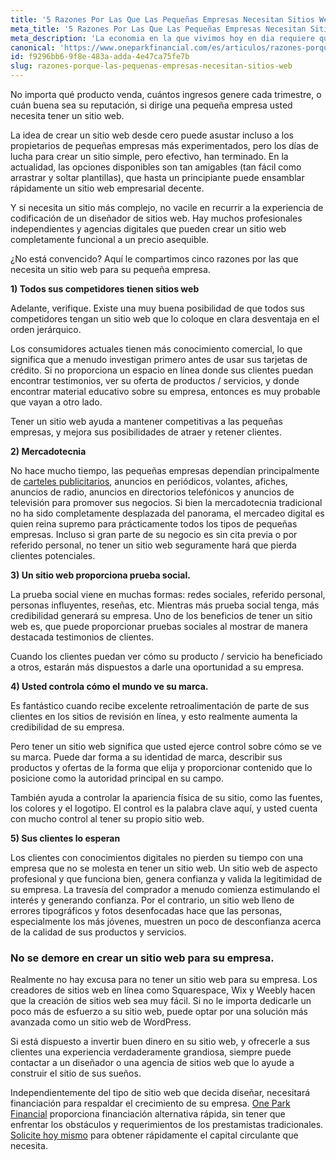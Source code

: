 ```yaml
---
title: '5 Razones Por Las Que Las Pequeñas Empresas Necesitan Sitios Web'
meta_title: '5 Razones Por Las Que Las Pequeñas Empresas Necesitan Sitios Web'
meta_description: 'La economia en la que vivimos hoy en dia requiere que toda pequeña empresa tenga sitio web. Obtenga fondos para pagar su sitio web con financiamiento alternativo de One Park Financial.'
canonical: 'https://www.oneparkfinancial.com/es/articulos/razones-porque-las-pequenas-empresas-necesitan-sitios-web'
id: f9296bb6-9f8e-483a-adda-4e47ca75fe7b
slug: razones-porque-las-pequenas-empresas-necesitan-sitios-web
---
```

No importa qué producto venda, cuántos ingresos genere cada trimestre, o cuán buena sea su reputación, si dirige una pequeña empresa usted necesita tener un sitio web. 

La idea de crear un sitio web desde cero puede asustar incluso a los propietarios de pequeñas empresas más experimentados, pero los días de lucha para crear un sitio simple, pero efectivo, han terminado. En la actualidad, las opciones disponibles son tan amigables (tan fácil como arrastrar y soltar plantillas), que hasta un principiante puede ensamblar rápidamente un sitio web empresarial decente. 

Y si necesita un sitio más complejo, no vacile en recurrir a la experiencia de codificación de un diseñador de sitios web. Hay muchos profesionales independientes y agencias digitales que pueden crear un sitio web completamente funcional a un precio asequible. 

¿No está convencido? Aquí  le compartimos cinco razones por las que necesita un sitio web para su pequeña empresa.

**1)	Todos sus competidores tienen sitios web**

Adelante, verifique. Existe una muy buena posibilidad de que todos sus competidores tengan un sitio web que lo coloque en clara desventaja en el orden jerárquico. 

Los consumidores actuales tienen más conocimiento comercial, lo que significa que a menudo investigan primero antes de usar sus tarjetas de crédito. Si no proporciona un espacio en línea donde sus clientes puedan encontrar testimonios, ver su oferta de productos / servicios, y donde encontrar material educativo sobre su empresa, entonces es muy probable que vayan a otro lado.

Tener un sitio web ayuda a mantener competitivas a las pequeñas empresas, y mejora sus posibilidades de atraer y retener clientes. 

**2)	Mercadotecnia**

No hace mucho tiempo, las pequeñas empresas dependían principalmente de [carteles publicitarios](https://www.oneparkfinancial.com/es/articulos/como-crear-estrategia-de-mercadotecnia-de-contenido-para-su-empresa), anuncios en periódicos, volantes, afiches, anuncios de radio, anuncios en directorios telefónicos y anuncios de televisión para promover sus negocios. Si bien la mercadotecnia tradicional no ha sido completamente desplazada del panorama, el mercadeo digital es quien reina supremo para prácticamente todos los tipos de pequeñas empresas. Incluso si gran parte de su negocio es sin cita previa  o por referido personal, no tener un sitio web seguramente hará que pierda clientes potenciales.

**3)	Un sitio web proporciona prueba social.**

La prueba social viene en muchas formas: redes sociales, referido personal, personas influyentes, reseñas, etc.  Mientras más prueba social tenga, más credibilidad generará su empresa. Uno de los beneficios de tener un sitio web es, que puede proporcionar pruebas sociales al mostrar de manera destacada testimonios de clientes. 

Cuando los clientes puedan ver cómo su producto / servicio ha beneficiado a otros, estarán más dispuestos a darle una oportunidad a su empresa. 

**4)	Usted controla cómo el mundo ve su marca.**

Es fantástico cuando recibe excelente retroalimentación de parte de sus clientes en los sitios de revisión en línea, y esto realmente aumenta la credibilidad de su empresa.

Pero tener un sitio web significa que usted ejerce control sobre cómo se ve su marca. Puede dar forma a su identidad de marca, describir sus productos y ofertas de la forma que elija y proporcionar contenido que lo posicione como la autoridad principal en su campo. 

También ayuda a controlar la apariencia física de su sitio, como las fuentes, los colores y el logotipo. El control es la palabra clave aquí, y usted cuenta con mucho control al tener su propio sitio web. 

**5)	Sus clientes lo esperan**

Los clientes con conocimientos digitales no pierden su tiempo con una empresa que no se molesta en tener un sitio web. Un sitio web de aspecto profesional y que funciona bien, genera confianza y valida la legitimidad de su empresa.  La travesía del comprador a menudo comienza estimulando el interés y generando confianza. Por el contrario, un sitio web lleno de errores tipográficos y fotos desenfocadas hace que las personas, especialmente los más jóvenes, muestren un poco de desconfianza acerca de la calidad de sus productos y servicios.

### No se demore en crear un sitio web para su empresa.

Realmente no hay excusa para no tener un sitio web para su empresa. Los creadores de sitios web en línea como Squarespace, Wix y Weebly hacen que la creación de sitios web sea muy fácil. Si no le importa dedicarle un poco más de esfuerzo a su sitio web, puede optar por una solución más avanzada como un sitio web de WordPress. 

Si está dispuesto a invertir buen dinero en su sitio web, y ofrecerle a sus clientes una experiencia verdaderamente grandiosa, siempre puede contactar a un diseñador o una agencia de sitios web  que lo ayude a construir el sitio de sus sueños. 

Independientemente del tipo de sitio web que decida diseñar, necesitará financiación para respaldar el crecimiento de su empresa. [One Park Financial](https://www.oneparkfinancial.com/) proporciona financiación alternativa rápida, sin tener que enfrentar los obstáculos y requerimientos de los prestamistas tradicionales. [Solicite hoy mismo](https://www.oneparkfinancial.com/pre-qualification) para obtener rápidamente el capital circulante que necesita.